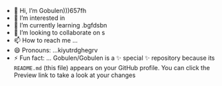 - 👋 Hi, I’m Gobulen)))657fh
- 👀 I’m interested in 
- 🌱 I’m currently learning .bgfdsbn
- 💞️ I’m looking to collaborate on s
- 📫 How to reach me ...
- 😄 Pronouns: ...kiyutrdghegrv
- ⚡ Fun fact: ...
Gobulen/Gobulen is a ✨ special ✨ repository because its `README.md` (this file) appears on your GitHub profile.
You can click the Preview link to take a look at your changes
